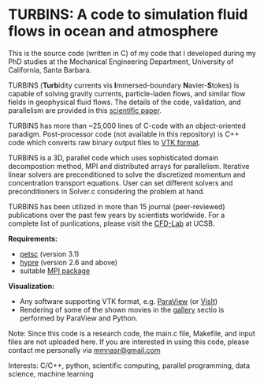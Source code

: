 # TURBINS: A code to simulation fluid flows in ocean and atmosphere

This is the source code (written in C) of my code that I developed during my PhD studies at the Mechanical Engineering Department, University of California, Santa Barbara. 

TURBINS (**Turb**idity currents vis **I**mmersed-boundary **N**avier-**S**tokes) is capable of solving gravity currents, particle-laden flows, and similar flow fields in geophysical fluid flows. The details of the code, validation, and parallelism are provided in this [scientific paper](http://dx.doi.org/10.1016/j.compfluid.2010.11.023). 

TURBINS has more than ~25,000 lines of C-code with an object-oriented paradigm. Post-processor code (not available in this repository) is C++ code which converts raw binary output files to  [VTK format](http://www.vtk.org/).

TURBINS is a 3D, parallel code which uses sophisticated domain decompostion method, MPI and distributed arrays for parallelism. Iterative linear solvers are preconditioned to solve the discretized momentum and concentration transport equations. User can set different solvers and preconditioners in Solver.c considering the problem at hand. 

TURBINS has been utilized in more than 15 journal (peer-reviewed) publications over the past few years by scientists worldwide. For a complete list of punlications, please visit the [CFD-Lab](https://sites.google.com/site/ucsbcfdlab/) at UCSB. 


**Requirements:**

- [petsc](https://www.mcs.anl.gov/petsc/) (version 3.1) 
- [hypre](http://acts.nersc.gov/hypre/) (version 2.6 and above)
- suitable [MPI package](https://www.open-mpi.org/)

**Visualization:**
- Any software supporting VTK format, e.g. [ParaView](www.paraview.org) (or [VisIt](https://wci.llnl.gov/simulation/computer-codes/visit))
- Rendering of some of the shown movies in the [gallery](/gallery) sectio is performed by ParaView and Python. 

Note: Since this code is a research code, the main.c file, Makefile, and input files are not uploaded here. If you are interested in using this code, please contact me personally via mmnasr@gmail.com

Interests: C/C++, python, scientific computing, parallel programming, data science, machine learning
